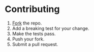 # Contributing

1. [Fork][] the repo.
2. Add a breaking test for your change.
3. Make the tests pass.
4. Push your fork.
5. Submit a pull request.

[fork]: https://github.com/tfausak/haskeleton/fork
